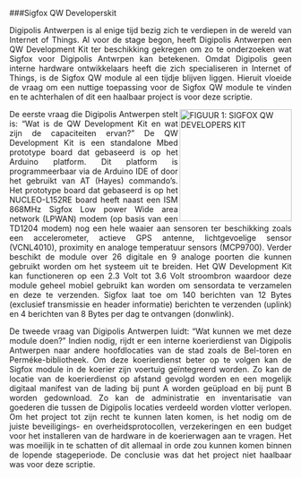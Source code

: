 ###Sigfox QW Developerskit
<p style="text-align: justify;">Digipolis Antwerpen is al enige tijd bezig zich te verdiepen in de wereld van Internet of Things. Al voor de stage begon, heeft Digipolis Antwerpen een QW Development Kit ter beschikking gekregen om zo te onderzoeken wat Sigfox voor Digipolis Antwrpen kan betekenen. Omdat Digipolis geen interne hardware ontwikkelaars heeft die zich specialiseren in Internet of Things, is de Sigfox QW module al een tijdje blijven liggen. Hieruit vloeide de vraag om een nuttige toepassing voor de Sigfox QW module te vinden en te achterhalen of dit een haalbaar project is voor deze scriptie.</p>

<img src="images/GPS_Shield.png" alt="FIGUUR 1: SIGFOX QW DEVELOPERS KIT" width="200" height="" align="right" title="Sigfox QW Developterskit">

<p style="text-align: justify;">
De eerste vraag die Digipolis Antwerpen stelt is: “Wat is de QW Development Kit en wat zijn de capaciteiten ervan?” De QW Development Kit is een standalone Mbed prototype board dat gebaseerd is op het Arduino platform. Dit platform is programmeerbaar via de Arduino IDE of door het gebruikt van AT (Hayes) commando’s. Het prototype board dat gebaseerd is op het NUCLEO-L152RE board heeft naast een ISM 868MHz Sigfox Low power Wide area network (LPWAN) modem (op basis van een TD1204 modem) nog een hele waaier aan sensoren ter beschikking zoals een accelerometer, actieve GPS antenne, lichtgevoelige sensor (VCNL4010), proximity en analoge temperatuur sensors (MCP9700). Verder beschikt de module over 26 digitale en 9 analoge poorten die kunnen gebruikt worden om het systeem uit te breiden. Het QW Development Kit kan functioneren op een 2.3 Volt tot 3.6 Volt stroombron waardoor deze module geheel mobiel gebruikt kan worden om sensordata te verzamelen en deze te verzenden. Sigfox laat toe om 140 berichten van 12 Bytes (exclusief transmissie en header informatie) berichten te verzenden (uplink) en 4 berichten van 8 Bytes per dag te ontvangen (donwlink).</p>
<p style="text-align: justify;">De tweede vraag van Digipolis Antwerpen luidt: “Wat kunnen we met deze module doen?” Indien nodig, rijdt er een interne koerierdienst van Digipolis Antwerpen naar andere hoofdlocaties van de stad zoals de Bel-toren en Perméke-bibliotheek. Om deze koerierdienst beter op te volgen kan de Sigfox module in de koerier zijn voertuig geïntegreerd worden. Zo kan de locatie van de koerierdienst op afstand gevolgd worden en een mogelijk digitaal manifest van de lading bij punt A worden geüpload en bij punt B worden gedownload. Zo kan de administratie en inventarisatie van goederen die tussen de Digipolis locaties verdeeld worden vlotter verlopen.
Om het project tot zijn recht te kunnen laten komen, is het nodig om de juiste beveiligings- en overheidsprotocollen, verzekeringen en een budget voor het installeren van de hardware in de koerierwagen aan te vragen. Het was moeilijk in te schatten of dit allemaal in orde zou kunnen komen binnen de lopende stageperiode. De conclusie was dat het project niet haalbaar was voor deze scriptie.</p>